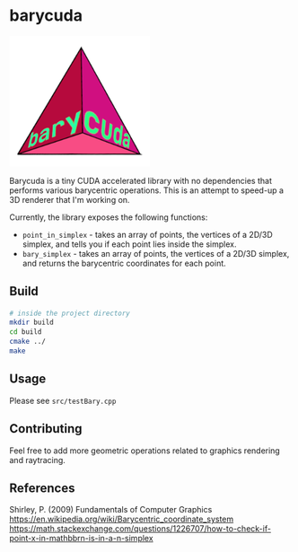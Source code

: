 # barycuda
<img src="./docs/barycuda.png" alt="artwork" width="250"/>

Barycuda is a tiny CUDA accelerated library with no dependencies that
performs various barycentric operations. This is an attempt to speed-up
a 3D renderer that I'm working on.

Currently, the library exposes the following functions:  
* `point_in_simplex` - takes an array of points, the vertices
of a 2D/3D simplex, and tells you if each point lies inside the
simplex.  
* `bary_simplex` - takes an array of points, the vertices of
a 2D/3D simplex, and returns the barycentric coordinates for
each point.

## Build
```bash
# inside the project directory
mkdir build
cd build
cmake ../
make
```

## Usage
Please see `src/testBary.cpp` 

## Contributing
Feel free to add more geometric operations related to
graphics rendering and raytracing.

## References
Shirley, P. (2009) Fundamentals of Computer Graphics  
https://en.wikipedia.org/wiki/Barycentric_coordinate_system  
https://math.stackexchange.com/questions/1226707/how-to-check-if-point-x-in-mathbbrn-is-in-a-n-simplex  
